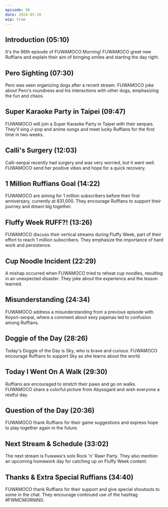 ```yaml
---
episode: 96
date: 2024-05-10
wip: true
---
```


## Introduction (05:10)

It's the 96th episode of FUWAMOCO Morning! FUWAMOCO greet new Ruffians and explain their aim of bringing smiles and starting the day right.

## Pero Sighting (07:30)

Pero was seen organizing dogs after a recent stream. FUWAMOCO joke about Pero's roundness and his interactions with other dogs, emphasizing the fun and chaos.

## Super Karaoke Party in Taipei (09:47)

FUWAMOCO will join a Super Karaoke Party in Taipei with their senpais. They'll sing J-pop and anime songs and meet lucky Ruffians for the first time in two weeks.

## Calli's Surgery (12:03)

Calli-senpai recently had surgery and was very worried, but it went well. FUWAMOCO send her positive vibes and hope for a quick recovery.

## 1 Million Ruffians Goal (14:22)

FUWAMOCO are aiming for 1 million subscribers before their first anniversary, currently at 831,000. They encourage Ruffians to support their journey and dream big together.

## Fluffy Week RUFF?! (13:26)

FUWAMOCO discuss their vertical streams during Fluffy Week, part of their effort to reach 1 million subscribers. They emphasize the importance of hard work and persistence.

## Cup Noodle Incident (22:29)

A mishap occurred when FUWAMOCO tried to reheat cup noodles, resulting in an unexpected disaster. They joke about the experience and the lesson learned.

## Misunderstanding (24:34)

FUWAMOCO address a misunderstanding from a previous episode with Koyori-senpai, where a comment about sexy pajamas led to confusion among Ruffians.

## Doggie of the Day (28:26)

Today's Doggie of the Day is Sky, who is brave and curious. FUWAMOCO encourage Ruffians to support Sky as she learns about the world.

## Today I Went On A Walk (29:30)

Ruffians are encouraged to stretch their paws and go on walks. FUWAMOCO share a colorful picture from Abyssgard and wish everyone a restful day.

## Question of the Day (20:36)

FUWAMOCO thank Ruffians for their game suggestions and express hope to play together again in the future.

## Next Stream & Schedule (33:02)

The next stream is Fuwawa's solo Rock 'n' Rawr Party. They also mention an upcoming homework day for catching up on Fluffy Week content.

## Thanks & Extra Special Ruffians (34:40)

FUWAMOCO thank Ruffians for their support and give special shoutouts to some in the chat. They encourage continued use of the hashtag #FWMCMORNING.
